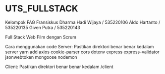 # UTS_FULLSTACK
Kelompok FAG
Fransiskus Dharma Hadi Wijaya / 535220106
Aldo Hartanto / 535220135
Given Putra / 535220143

Full Stack Web Film dengan Scrum

Cara menggunakan code
Server:
Pastikan direktori benar benar kedalam server
yarn add axios cookie-parser cors dotenv express express-validator jsonwebtoken mongoose nodemon

Client: 
Pastikan direktori benar benar kedalam /client
